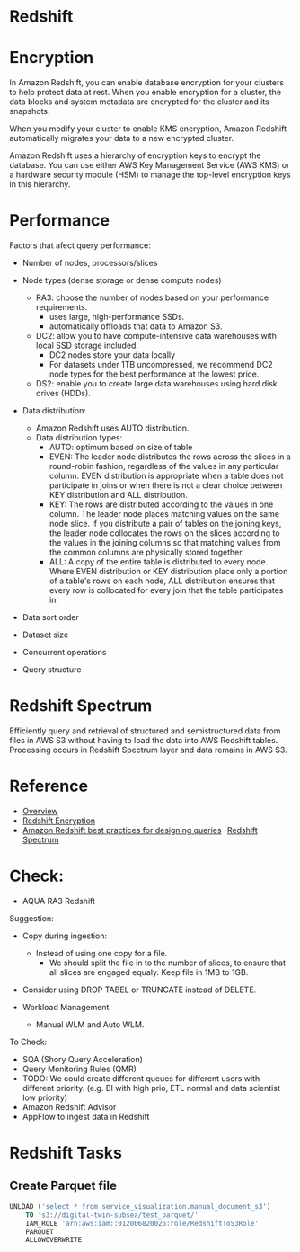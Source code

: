 # Redshift

# Encryption
In Amazon Redshift, you can enable database encryption for your clusters to help protect data at rest. When you enable encryption for a cluster, the data blocks and system metadata are encrypted for the cluster and its snapshots.

When you modify your cluster to enable KMS encryption, Amazon Redshift automatically migrates your data to a new encrypted cluster.

Amazon Redshift uses a hierarchy of encryption keys to encrypt the database. You can use either AWS Key Management Service (AWS KMS) or a hardware security module (HSM) to manage the top-level encryption keys in this hierarchy.


# Performance
Factors that afect query performance:
- Number of nodes, processors/slices
- Node types (dense storage or dense compute nodes)
    - RA3: choose the number of nodes based on your performance requirements.
        - uses large, high-performance SSDs.
        - automatically offloads that data to Amazon S3.
    - DC2: allow you to have compute-intensive data warehouses with local SSD storage included.
        - DC2 nodes store your data locally
        - For datasets under 1TB uncompressed, we recommend DC2 node types for the best performance at the lowest price.
    - DS2: enable you to create large data warehouses using hard disk drives (HDDs).

- Data distribution:
    - Amazon Redshift uses AUTO distribution.
    - Data distribution types:
        - AUTO: optimum based on size of table
        - EVEN: The leader node distributes the rows across the slices in a round-robin fashion, regardless of the values in any particular column. EVEN distribution is appropriate when a table does not participate in joins or when there is not a clear choice between KEY distribution and ALL distribution.
        - KEY: The rows are distributed according to the values in one column. The leader node places matching values on the same node slice. If you distribute a pair of tables on the joining keys, the leader node collocates the rows on the slices according to the values in the joining columns so that matching values from the common columns are physically stored together.
        - ALL: A copy of the entire table is distributed to every node. Where EVEN distribution or KEY distribution place only a portion of a table's rows on each node, ALL distribution ensures that every row is collocated for every join that the table participates in.
- Data sort order
- Dataset size
- Concurrent operations
- Query structure 


# Redshift Spectrum
Efficiently query and retrieval of structured and semistructured data from files in AWS S3 without having to load the data into AWS Redshift tables. Processing occurs in Redshift Spectrum layer and data remains in AWS S3.

# Reference
- [Overview](https://docs.aws.amazon.com/redshift/latest/dg/welcome.html)
- [Redshift Encryption](https://docs.aws.amazon.com/redshift/latest/mgmt/working-with-db-encryption.html)
- [Amazon Redshift best practices for designing queries](https://docs.aws.amazon.com/redshift/latest/dg/c_designing-queries-best-practices.html)
-[Redshift Spectrum](https://docs.aws.amazon.com/redshift/latest/dg/c-using-spectrum.html)


# Check:
- AQUA RA3 Redshift

Suggestion:
- Copy during ingestion:
    - Instead of using one copy for a file.
        - We should split the file in to the number of slices, to ensure that all slices are engaged equaly. Keep file in 1MB to 1GB.

- Consider using DROP TABEL or TRUNCATE instead of DELETE.
- Workload Management
    - Manual WLM and Auto WLM.

To Check:
- SQA (Shory Query Acceleration)
- Query Monitoring Rules (QMR)
- TODO: We could create different queues for different users with different priority. (e.g. BI with high prio, ETL normal and data scientist low priority)
- Amazon Redshift Advisor
- AppFlow to ingest data in Redshift



# Redshift Tasks

## Create Parquet file
~~~~sql
UNLOAD ('select * from service_visualization.manual_document_s3')
    TO 's3://digital-twin-subsea/test_parquet/'
    IAM_ROLE 'arn:aws:iam::012006820026:role/RedshiftToS3Role'
    PARQUET
    ALLOWOVERWRITE
~~~~